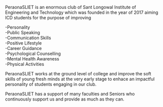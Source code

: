 PeraonaSLIET is an enormous club of Sant Longowal Institute of Engineering and Technology which was founded in the year of 2017 aiming ICD students for the purpose of improving

-Personality <br>
-Public Speaking <br>
-Communication Skills <br>
-Positive Lifestyle <br>
-Career Guidance <br>
-Psychological Counselling <br>
-Mental Health Awareness <br>
-Physical Activities <br>

PeraonaSLIET works at the ground level of college and improve the soft skills of young fresh minds at the very early stage to enhace an impactful personality of students engaging in our club.

PeraonaSLIET has a support of many faculties and Seniors who continuously support us and provide as much as they can.
